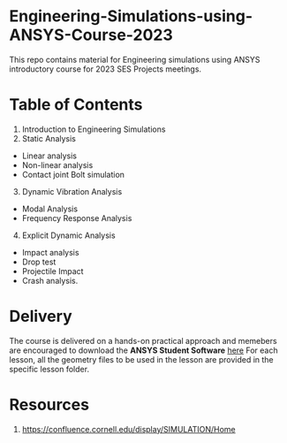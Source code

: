 # **Engineering-Simulations-using-ANSYS-Course-2023**
This repo contains material for Engineering simulations using ANSYS introductory course for 2023 SES Projects meetings. 

# Table of Contents
1. Introduction to Engineering Simulations
2. Static Analysis
  - Linear analysis
  - Non-linear analysis
  - Contact joint Bolt simulation
3. Dynamic Vibration Analysis
  - Modal Analysis
  - Frequency Response Analysis
4. Explicit Dynamic Analysis
  - Impact analysis
  - Drop test
  - Projectile Impact
  - Crash analysis.
  
  
  # Delivery
The course is delivered on a hands-on practical approach and memebers are encouraged to download the **ANSYS Student Software** [here](https://www.ansys.com/en-gb/academic/students/ansys-student)
For each lesson, all the geometry files to be used in the lesson are provided in the specific lesson folder. 


# Resources
1. https://confluence.cornell.edu/display/SIMULATION/Home

